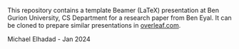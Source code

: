 This repository contains a template Beamer (LaTeX) presentation at Ben Gurion University, CS Department for a research paper from Ben Eyal.
It can be cloned to prepare similar presentations in [overleaf.com](https://overleaf.com).

Michael Elhadad - Jan 2024
